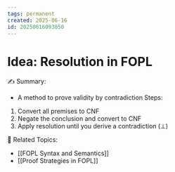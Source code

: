 ```yaml
---
tags: permanent
created: 2025-06-16
id: 20250616093850
---
```


# Idea: Resolution in FOPL

✍ Summary:
- A method to prove validity by contradiction
Steps:
1. Convert all premises to CNF
2. Negate the conclusion and convert to CNF
3. Apply resolution until you derive a contradiction (⊥)

👀 Related Topics:
- [[FOPL Syntax and Semantics]]
- [[Proof Strategies in FOPL]]
